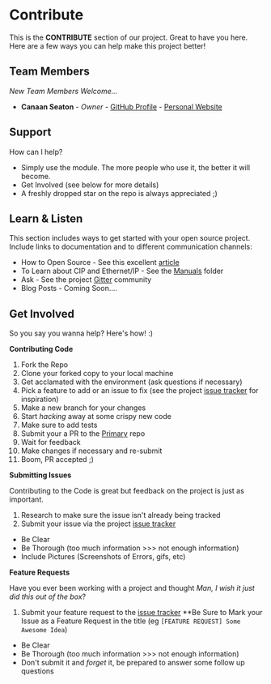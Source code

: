 # Contribute

This is the **CONTRIBUTE** section of our project. Great to have you here. Here are a few ways you can help make this project better!

## Team Members

*New Team Members Welcome...*

* **Canaan Seaton** - *Owner* - [GitHub Profile](https://github.com/cmseaton42) - [Personal Website](http://www.canaanseaton.com/)

## Support

How can I help?

- Simply use the module. The more people who use it, the better it will become.
- Get Involved (see below for more details)
- A freshly dropped star on the repo is always appreciated ;)

## Learn & Listen

This section includes ways to get started with your open source project. Include links to documentation and to different communication channels: 

* How to Open Source - See this excellent [article](https://opensource.guide/how-to-contribute/)
* To Learn about CIP and Ethernet/IP - See the [Manuals](https://github.com/cmseaton42/node-ethernet-ip/tree/master/manuals) folder
* Ask - See the project [Gitter](https://gitter.im/node-ethernet-ip/Lobby) community
* Blog Posts - Coming Soon....          

## Get Involved

So you say you wanna help? Here's how! :)

**Contributing Code**

1. Fork the Repo
2. Clone your forked copy to your local machine
3. Get acclamated with the environment (ask questions if necessary)
4. Pick a feature to add or an issue to fix (see the project [issue tracker](https://github.com/cmseaton42/node-ethernet-ip/issues) for inspiration)
5. Make a new branch for your changes
6. Start *hacking* away at some crispy new code
7. Make sure to add tests
8. Submit your a PR to the [Primary](https://github.com/cmseaton42/node-ethernet-ip) repo
9. Wait for feedback
10. Make changes if necessary and re-submit
11. Boom, PR accepted ;)

**Submitting Issues**

Contributing to the Code is great but feedback on the project is just as important.

1. Research to make sure the issue isn't already being tracked
2. Submit your issue via the project [issue tracker]()
  - Be Clear
  - Be Thorough (too much information >>> not enough information)
  - Include Pictures (Screenshots of Errors, gifs, etc)

**Feature Requests**

Have you ever been working with a project and thought *Man, I wish it just did this out of the box*? 

1. Submit your feature request to the [issue tracker]() **Be Sure to Mark your Issue as a Feature Request in the title (eg `[FEATURE REQUEST] Some Awesome Idea`)
  - Be Clear
  - Be Thorough (too much information >>> not enough information)
  - Don't submit it and *forget* it, be prepared to answer some follow up questions


